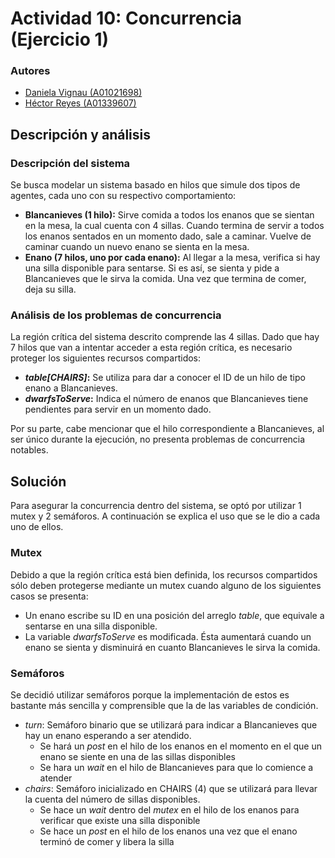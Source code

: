 # Actividad 10: Concurrencia (Ejercicio 1)
### Autores
* [Daniela Vignau (A01021698)](https://github.com/dvigleo)
* [Héctor Reyes (A01339607)](https://github.com/hreyesm)

## Descripción y análisis
### Descripción del sistema
Se busca modelar un sistema basado en hilos que simule dos tipos de agentes, cada uno con su respectivo comportamiento:
* <strong>Blancanieves (1 hilo):</strong> Sirve comida a todos los enanos que se sientan en la mesa, la cual cuenta con 4 sillas. Cuando termina de servir a todos los enanos sentados en un momento dado, sale a caminar. Vuelve de caminar cuando un nuevo enano se sienta en la mesa.
* <strong>Enano (7 hilos, uno por cada enano):</strong> Al llegar a la mesa, verifica si hay una silla disponible para sentarse. Si es así, se sienta y pide a Blancanieves que le sirva la comida. Una vez que termina de comer, deja su silla.
### Análisis de los problemas de concurrencia
La región crítica del sistema descrito comprende las 4 sillas. Dado que hay 7 hilos que van a intentar acceder a esta región crítica, es necesario proteger los siguientes recursos compartidos:
* <strong>_table[CHAIRS]_:</strong> Se utiliza para dar a conocer el ID de un hilo de tipo enano a Blancanieves.
* <strong>_dwarfsToServe_:</strong> Indica el número de enanos que Blancanieves tiene pendientes para servir en un momento dado.

Por su parte, cabe mencionar que el hilo correspondiente a Blancanieves, al ser único durante la ejecución, no presenta problemas de concurrencia notables.
## Solución
Para asegurar la concurrencia dentro del sistema, se optó por utilizar 1 mutex y 2 semáforos. A continuación se explica el uso que se le dio a cada uno de ellos.

### Mutex
Debido a que la región crítica está bien definida, los recursos compartidos sólo deben protegerse mediante un mutex cuando alguno de los siguientes casos se presenta:
 * Un enano escribe su ID en una posición del arreglo _table_, que equivale a sentarse en una silla disponible.
 * La variable _dwarfsToServe_ es modificada. Ésta aumentará cuando un enano se sienta y disminuirá en cuanto Blancanieves le sirva la comida.
### Semáforos
Se decidió utilizar semáforos porque la implementación de estos es bastante más sencilla y comprensible que la de las variables de condición. 
* _turn_: Semáforo binario que se utilizará para indicar a Blancanieves que hay un enano esperando a ser atendido. 
    * Se hará un _post_ en el hilo de los enanos en el momento en el que un enano se siente en una de las sillas disponibles
    * Se hara un _wait_ en el hilo de Blancanieves para que lo comience a atender
* _chairs_: Semáforo inicializado en CHAIRS (4) que se utilizará para llevar la cuenta del número de sillas disponibles.
    * Se hace un _wait_ dentro del _mutex_ en el hilo de los enanos para verificar que existe una silla disponible
    * Se hace un _post_ en el hilo de los enanos una vez que el enano terminó de comer y libera la silla
